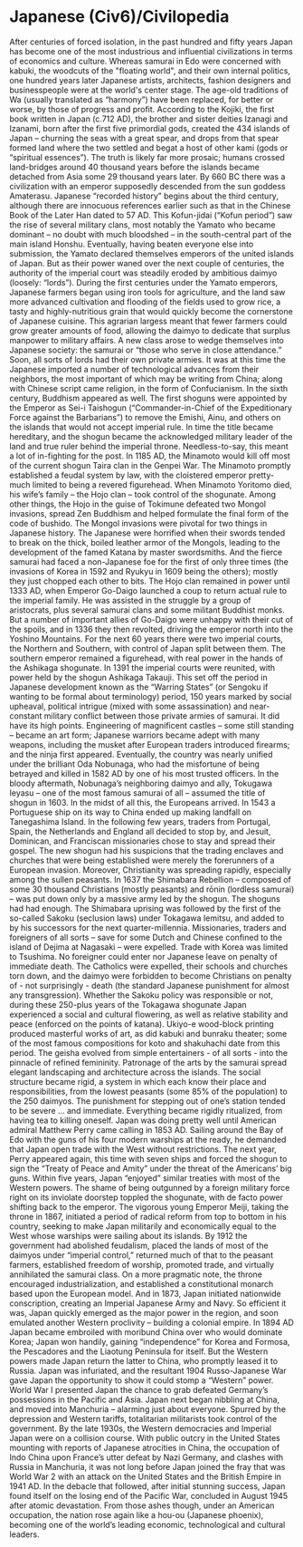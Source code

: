 # Japanese (Civ6)/Civilopedia

After centuries of forced isolation, in the past hundred and fifty years Japan has become one of the most industrious and influential civilizations in terms of economics and culture. Whereas samurai in Edo were concerned with kabuki, the woodcuts of the "floating world", and their own internal politics, one hundred years later Japanese artists, architects, fashion designers and businesspeople were at the world's center stage. The age-old traditions of Wa (usually translated as “harmony”) have been replaced, for better or worse, by those of progress and profit.
According to the Kojiki, the first book written in Japan (c.712 AD), the brother and sister deities Izanagi and Izanami, born after the first five primordial gods, created the 434 islands of Japan – churning the seas with a great spear, and drops from that spear formed land where the two settled and begat a host of other kami (gods or “spiritual essences”). The truth is likely far more prosaic; humans crossed land-bridges around 40 thousand years before the islands became detached from Asia some 29 thousand years later. By 660 BC there was a civilization with an emperor supposedly descended from the sun goddess Amaterasu.
Japanese “recorded history” begins about the third century, although there are innocuous references earlier such as that in the Chinese Book of the Later Han dated to 57 AD. This Kofun-jidai (“Kofun period”) saw the rise of several military clans, most notably the Yamato who became dominant – no doubt with much bloodshed – in the south-central part of the main island Honshu. Eventually, having beaten everyone else into submission, the Yamato declared themselves emperors of the united islands of Japan. But as their power waned over the next couple of centuries, the authority of the imperial court was steadily eroded by ambitious daimyo (loosely: “lords”).
During the first centuries under the Yamato emperors, Japanese farmers began using iron tools for agriculture, and the land saw more advanced cultivation and flooding of the fields used to grow rice, a tasty and highly-nutritious grain that would quickly become the cornerstone of Japanese cuisine. This agrarian largess meant that fewer farmers could grow greater amounts of food, allowing the daimyo to dedicate that surplus manpower to military affairs. A new class arose to wedge themselves into Japanese society: the samurai or “those who serve in close attendance.” Soon, all sorts of lords had their own private armies. It was at this time the Japanese imported a number of technological advances from their neighbors, the most important of which may be writing from China; along with Chinese script came religion, in the form of Confucianism. In the sixth century, Buddhism appeared as well.
The first shoguns were appointed by the Emperor as Sei-i Taishogun (“Commander-in-Chief of the Expeditionary Force against the Barbarians”) to remove the Emishi, Ainu, and others on the islands that would not accept imperial rule. In time the title became hereditary, and the shogun became the acknowledged military leader of the land and true ruler behind the imperial throne. Needless-to-say, this meant a lot of in-fighting for the post. In 1185 AD, the Minamoto would kill off most of the current shogun Taira clan in the Genpei War. The Minamoto promptly established a feudal system by law, with the cloistered emperor pretty-much limited to being a revered figurehead.
When Minamoto Yoritomo died, his wife’s family – the Hojo clan – took control of the shogunate. Among other things, the Hojo in the guise of Tokimune defeated two Mongol invasions, spread Zen Buddhism and helped formulate the final form of the code of bushido. The Mongol invasions were pivotal for two things in Japanese history. The Japanese were horrified when their swords tended to break on the thick, boiled leather armor of the Mongols, leading to the development of the famed Katana by master swordsmiths. And the fierce samurai had faced a non-Japanese foe for the first of only three times (the invasions of Korea in 1592 and Ryukyu in 1609 being the others); mostly they just chopped each other to bits.
The Hojo clan remained in power until 1333 AD, when Emperor Go-Daigo launched a coup to return actual rule to the imperial family. He was assisted in the struggle by a group of aristocrats, plus several samurai clans and some militant Buddhist monks. But a number of important allies of Go-Daigo were unhappy with their cut of the spoils, and in 1336 they then revolted, driving the emperor north into the Yoshino Mountains. For the next 60 years there were two imperial courts, the Northern and Southern, with control of Japan split between them. The southern emperor remained a figurehead, with real power in the hands of the Ashikaga shogunate. In 1391 the imperial courts were reunited, with power held by the shogun Ashikaga Takauji.
This set off the period in Japanese development known as the “Warring States” (or Sengoku if wanting to be formal about terminology) period, 150 years marked by social upheaval, political intrigue (mixed with some assassination) and near-constant military conflict between those private armies of samurai. It did have its high points. Engineering of magnificent castles – some still standing – became an art form; Japanese warriors became adept with many weapons, including the musket after European traders introduced firearms; and the ninja first appeared. Eventually, the country was nearly unified under the brilliant Oda Nobunaga, who had the misfortune of being betrayed and killed in 1582 AD by one of his most trusted officers. In the bloody aftermath, Nobunaga’s neighboring daimyo and ally, Tokugawa Ieyasu – one of the most famous samurai of all – assumed the title of shogun in 1603.
In the midst of all this, the Europeans arrived. In 1543 a Portuguese ship on its way to China ended up making landfall on Tanegashima Island. In the following few years, traders from Portugal, Spain, the Netherlands and England all decided to stop by, and Jesuit, Dominican, and Franciscan missionaries chose to stay and spread their gospel. The new shogun had his suspicions that the trading enclaves and churches that were being established were merely the forerunners of a European invasion. Moreover, Christianity was spreading rapidly, especially among the sullen peasants. In 1637 the Shimabara Rebellion – composed of some 30 thousand Christians (mostly peasants) and rōnin (lordless samurai) – was put down only by a massive army led by the shogun.
The shoguns had had enough. The Shimabara uprising was followed by the first of the so-called Sakoku (seclusion laws) under Tokagawa Iemitsu, and added to by his successors for the next quarter-millennia. Missionaries, traders and foreigners of all sorts – save for some Dutch and Chinese confined to the island of Dejima at Nagasaki – were expelled. Trade with Korea was limited to Tsushima. No foreigner could enter nor Japanese leave on penalty of immediate death. The Catholics were expelled, their schools and churches torn down, and the daimyo were forbidden to become Christians on penalty of - not surprisingly - death (the standard Japanese punishment for almost any transgression).
Whether the Sakoku policy was responsible or not, during these 250-plus years of the Tokagawa shogunate Japan experienced a social and cultural flowering, as well as relative stability and peace (enforced on the points of katana). Ukiyo-e wood-block printing produced masterful works of art, as did kabuki and bunraku theater; some of the most famous compositions for koto and shakuhachi date from this period. The geisha evolved from simple entertainers - of all sorts - into the pinnacle of refined femininity. Patronage of the arts by the samurai spread elegant landscaping and architecture across the islands. The social structure became rigid, a system in which each know their place and responsibilities, from the lowest peasants (some 85% of the population) to the 250 daimyos. The punishment for stepping out of one’s station tended to be severe … and immediate. Everything became rigidly ritualized, from having tea to killing oneself.
Japan was doing pretty well until American admiral Matthew Perry came calling in 1853 AD. Sailing around the Bay of Edo with the guns of his four modern warships at the ready, he demanded that Japan open trade with the West without restrictions. The next year, Perry appeared again, this time with seven ships and forced the shogun to sign the “Treaty of Peace and Amity” under the threat of the Americans’ big guns. Within five years, Japan “enjoyed” similar treaties with most of the Western powers. The shame of being outgunned by a foreign military force right on its inviolate doorstep toppled the shogunate, with de facto power shifting back to the emperor.
The vigorous young Emperor Meiji, taking the throne in 1867, initiated a period of radical reform from top to bottom in his country, seeking to make Japan militarily and economically equal to the West whose warships were sailing about its islands. By 1912 the government had abolished feudalism, placed the lands of most of the daimyos under “imperial control,” returned much of that to the peasant farmers, established freedom of worship, promoted trade, and virtually annihilated the samurai class. On a more pragmatic note, the throne encouraged industrialization, and established a constitutional monarch based upon the European model. And in 1873, Japan initiated nationwide conscription, creating an Imperial Japanese Army and Navy.
So efficient it was, Japan quickly emerged as the major power in the region, and soon emulated another Western proclivity – building a colonial empire. In 1894 AD Japan became embroiled with moribund China over who would dominate Korea; Japan won handily, gaining “independence” for Korea and Formosa, the Pescadores and the Liaotung Peninsula for itself. But the Western powers made Japan return the latter to China, who promptly leased it to Russia. Japan was infuriated, and the resultant 1904 Russo-Japanese War gave Japan the opportunity to show it could stomp a “Western” power. World War I presented Japan the chance to grab defeated Germany’s possessions in the Pacific and Asia. Japan next began nibbling at China, and moved into Manchuria – alarming just about everyone. Spurred by the depression and Western tariffs, totalitarian militarists took control of the government. By the late 1930s, the Western democracies and Imperial Japan were on a collision course.
With public outcry in the United States mounting with reports of Japanese atrocities in China, the occupation of Indo China upon France’s utter defeat by Nazi Germany, and clashes with Russia in Manchuria, it was not long before Japan joined the fray that was World War 2 with an attack on the United States and the British Empire in 1941 AD. In the debacle that followed, after initial stunning success, Japan found itself on the losing end of the Pacific War, concluded in August 1945 after atomic devastation. From those ashes though, under an American occupation, the nation rose again like a hou-ou (Japanese phoenix), becoming one of the world’s leading economic, technological and cultural leaders.